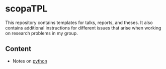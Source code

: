 # scopaTPL
This repository contains templates for talks, reports, and theses. It also contains additional instructions for different issues that arise when working on research problems in my group.


## Content
* Notes on [python](doc/PYTHON.md)
